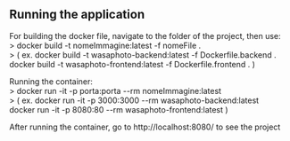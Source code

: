## Running the application

For building the docker file, navigate to the folder of the project, then use: <br />
	> docker build -t nomeImmagine:latest -f nomeFile . <br />
	> ( ex. docker build -t wasaphoto-backend:latest -f Dockerfile.backend . <br />
	      docker build -t wasaphoto-frontend:latest -f Dockerfile.frontend . ) 
	
Running the container: <br />
	> docker run -it -p porta:porta --rm nomeImmagine:latest <br />
	> ( ex. docker run -it -p 3000:3000 --rm wasaphoto-backend:latest <br />
	      docker run -it -p 8080:80 --rm wasaphoto-frontend:latest ) 
	     
After running the container, go to http://localhost:8080/ to see the project
